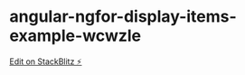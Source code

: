 # angular-ngfor-display-items-example-wcwzle

[Edit on StackBlitz ⚡️](https://stackblitz.com/edit/angular-ngfor-display-items-example-wcwzle)